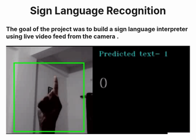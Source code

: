 <h1 align='center'>Sign Language Recognition</h1>
<h3>The goal of the project was to build a sign language interpreter using live video feed from the camera .</h3>
<p align='center'><img src='https://github.com/SusanketSarkar/Sign-Language-Recognition/blob/main/example01.gif'></p>

